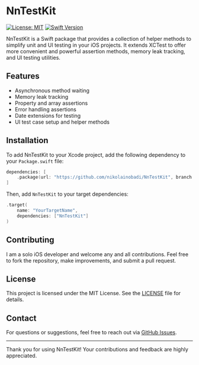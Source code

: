 
# NnTestKit

[![License: MIT](https://img.shields.io/badge/License-MIT-yellow.svg)](https://opensource.org/licenses/MIT)
[![Swift Version](https://img.shields.io/badge/Swift-5.9-orange.svg)](https://swift.org)

NnTestKit is a Swift package that provides a collection of helper methods to simplify unit and UI testing in your iOS projects. It extends XCTest to offer more convenient and powerful assertion methods, memory leak tracking, and UI testing utilities.

## Features

- Asynchronous method waiting
- Memory leak tracking
- Property and array assertions
- Error handling assertions
- Date extensions for testing
- UI test case setup and helper methods

## Installation

To add NnTestKit to your Xcode project, add the following dependency to your `Package.swift` file:

```swift
dependencies: [
    .package(url: "https://github.com/nikolainobadi/NnTestKit", branch: "main")
]
```

Then, add `NnTestKit` to your target dependencies:

```swift
.target(
    name: "YourTargetName",
    dependencies: ["NnTestKit"]
)
```



## Contributing

I am a solo iOS developer and welcome any and all contributions. Feel free to fork the repository, make improvements, and submit a pull request.

## License

This project is licensed under the MIT License. See the [LICENSE](LICENSE) file for details.

## Contact

For questions or suggestions, feel free to reach out via [GitHub Issues](https://github.com/nikolainobadi/NnTestKit/issues).

---

Thank you for using NnTestKit! Your contributions and feedback are highly appreciated.
